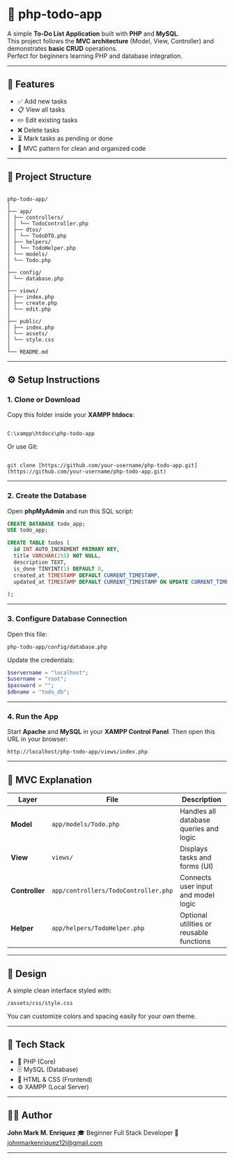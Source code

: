 # 📝 php-todo-app

A simple **To-Do List Application** built with **PHP** and **MySQL**.  
This project follows the **MVC architecture** (Model, View, Controller) and demonstrates **basic CRUD** operations.  
Perfect for beginners learning PHP and database integration.

---

## 🚀 Features

- ✅ Add new tasks
- 📋 View all tasks
- ✏️ Edit existing tasks
- ❌ Delete tasks
- ⏳ Mark tasks as pending or done
- 🧩 MVC pattern for clean and organized code

---

## 🧱 Project Structure

```

php-todo-app/
│
├── app/
│ ├── controllers/
│ │ └── TodoController.php
│ ├── dtos/
│ │ └── TodoDTO.php
│ ├── helpers/
│ │ └── TodoHelper.php
│ └── models/
│ └── Todo.php
│
├── config/
│ └── database.php
│
├── views/
│ ├── index.php
│ ├── create.php
│ └── edit.php
│
├── public/
│ ├── index.php
│ └── assets/
│ └── style.css
│
└── README.md

```

---

## ⚙️ Setup Instructions

### 1. Clone or Download

Copy this folder inside your **XAMPP htdocs**:

```

C:\xampp\htdocs\php-todo-app

```

Or use Git:

```

git clone [https://github.com/your-username/php-todo-app.git](https://github.com/your-username/php-todo-app.git)

```

---

### 2. Create the Database

Open **phpMyAdmin** and run this SQL script:

```sql
CREATE DATABASE todo_app;
USE todo_app;

CREATE TABLE todos (
  id INT AUTO_INCREMENT PRIMARY KEY,
  title VARCHAR(255) NOT NULL,
  description TEXT,
  is_done TINYINT(1) DEFAULT 0,
  created_at TIMESTAMP DEFAULT CURRENT_TIMESTAMP,
  updated_at TIMESTAMP DEFAULT CURRENT_TIMESTAMP ON UPDATE CURRENT_TIMESTAMP;

);
```

---

### 3. Configure Database Connection

Open this file:

```
php-todo-app/config/database.php
```

Update the credentials:

```php
$servername = "localhost";
$username = "root";
$password = "";
$dbname = "todo_db";
```

---

### 4. Run the App

Start **Apache** and **MySQL** in your **XAMPP Control Panel**.
Then open this URL in your browser:

```
http://localhost/php-todo-app/views/index.php
```

---

## 🧠 MVC Explanation

| Layer          | File                                 | Description                              |
| -------------- | ------------------------------------ | ---------------------------------------- |
| **Model**      | `app/models/Todo.php`                | Handles all database queries and logic   |
| **View**       | `views/`                             | Displays tasks and forms (UI)            |
| **Controller** | `app/controllers/TodoController.php` | Connects user input and model logic      |
| **Helper**     | `app/helpers/TodoHelper.php`         | Optional utilities or reusable functions |

---

## 🎨 Design

A simple clean interface styled with:

```
/assets/css/style.css
```

You can customize colors and spacing easily for your own theme.

---

## 🧩 Tech Stack

- 🐘 PHP (Core)
- 🗄️ MySQL (Database)
- 🧱 HTML & CSS (Frontend)
- ⚙️ XAMPP (Local Server)

---

## 🧑‍💻 Author

**John Mark M. Enriquez**
🎓 Beginner Full Stack Developer
📧 johnmarkenriquez12l@gmail.com

---
